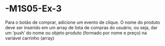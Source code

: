 # -M1S05-Ex-3
Para o botão de comprar, adicione um evento de clique. O nome do produto deve ser inserido em um array de lista de compras do usuário, ou seja, dar um ‘push’ do nome ou objeto produto (formado por nome e preço) na variável carrinho (array)

